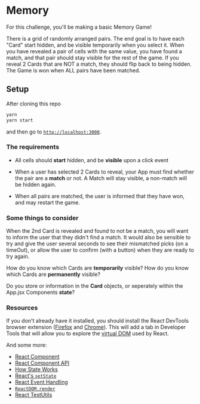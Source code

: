# Memory

For this challenge, you'll be making a basic Memory Game!

There is a grid of randomly arranged pairs. The end goal is to have each "Card" start hidden, and be visible temporarily when you select it.
When you have revealed a pair of cells with the same value, you have found a match, and that pair should stay visible for the rest of the game.
If you reveal 2 Cards that are NOT a match, they should flip back to being hidden.
The Game is won when ALL pairs have been matched.

## Setup

After cloning this repo

```sh
yarn
yarn start
```

and then go to [`http://localhost:3000`](http://localhost:3000).

### The requirements

* All cells should **start** hidden, and be **visible** upon a click event

* When a user has selected 2 Cards to reveal, your App must find whether the pair are a **match** or not. A Match will stay visible, a non-match will be hidden again.

* When all pairs are matched, the user is informed that they have won, and may restart the game.


### Some things to consider

When the 2nd Card is revealed and found to not be a match, you will want to inform the user that they didn't find a match. It would also be sensible to try and give the user several seconds to see their mismatched picks (on a timeOut), or allow the user to confirm (with a button) when they are ready to try again.

How do you know which Cards are **temporarily** visible? How do you know which Cards are **permanently** visible?

Do you store or information in the **Card** objects, or seperately within the App.jsx Components **state**?

### Resources

If you don't already have it installed, you should install the React DevTools browser extension ([Firefox](https://addons.mozilla.org/en-US/firefox/addon/react-devtools/) and [Chrome](https://chrome.google.com/webstore/detail/react-developer-tools/fmkadmapgofadopljbjfkapdkoienihi?hl=en)). This will add a tab in Developer Tools that will allow you to explore the [virtual DOM](http://tonyfreed.com/blog/what_is_virtual_dom) used by React.

And some more:

* [React Component](https://facebook.github.io/react/docs/reusable-components.html#es6-classes)
* [React Component API](https://facebook.github.io/react/docs/component-api.html)
* [How State Works](https://facebook.github.io/react/docs/interactivity-and-dynamic-uis.html#how-state-works)
* [React's `setState`](https://facebook.github.io/react/docs/component-api.html#setstate)
* [React Event Handling](https://facebook.github.io/react/docs/interactivity-and-dynamic-uis.html#a-simple-example)
* [`ReactDOM.render`](https://facebook.github.io/react/docs/top-level-api.html#reactdom.render)
* [React TestUtils](https://facebook.github.io/react/docs/test-utils.html)

